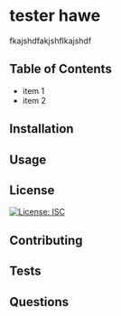 # tester hawe

fkajshdfakjshflkajshdf

## Table of Contents
* item 1
* item 2

## Installation

## Usage

## License
[![License: ISC](https://img.shields.io/badge/License-ISC-blue.svg)](https://opensource.org/licenses/ISC)

## Contributing

## Tests

## Questions


